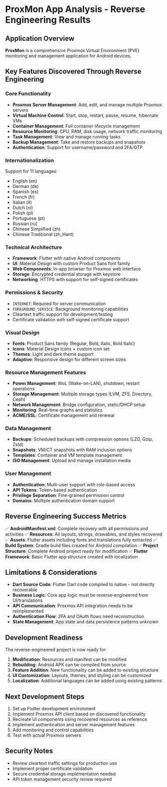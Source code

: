 # ProxMon App Analysis - Reverse Engineering Results

## Application Overview
**ProxMon** is a comprehensive Proxmox Virtual Environment (PVE) monitoring and management application for Android devices.

## Key Features Discovered Through Reverse Engineering

### Core Functionality
- **Proxmox Server Management**: Add, edit, and manage multiple Proxmox servers
- **Virtual Machine Control**: Start, stop, restart, pause, resume, hibernate VMs
- **Container Management**: Full container lifecycle management
- **Resource Monitoring**: CPU, RAM, disk usage, network traffic monitoring
- **Task Management**: View and manage running tasks
- **Backup Management**: Take and restore backups and snapshots
- **Authentication**: Support for username/password and 2FA/OTP

### Internationalization
Support for 11 languages:
- English (en)
- German (de)
- Spanish (es) 
- French (fr)
- Italian (it)
- Dutch (nl)
- Polish (pl)
- Portuguese (pt)
- Russian (ru)
- Chinese Simplified (zh)
- Chinese Traditional (zh_Hant)

### Technical Architecture
- **Framework**: Flutter with native Android components
- **UI**: Material Design with custom Product Sans font family
- **Web Components**: In-app browser for Proxmox web interface
- **Storage**: Encrypted credential storage with keystore
- **Networking**: HTTPS with support for self-signed certificates

### Permissions & Security
- `INTERNET`: Required for server communication
- `FOREGROUND_SERVICE`: Background monitoring capabilities
- Cleartext traffic support for development/testing
- Certificate validation with self-signed certificate support

### Visual Design
- **Fonts**: Product Sans family (Regular, Bold, Italic, Bold Italic)
- **Icons**: Material Design Icons + custom icon set
- **Themes**: Light and dark theme support
- **Adaptive**: Responsive design for different screen sizes

### Resource Management Features
- **Power Management**: WoL (Wake-on-LAN), shutdown, restart operations
- **Storage Management**: Multiple storage types (LVM, ZFS, Directory, Ceph)
- **Network Management**: Bridge configuration, static/DHCP setup
- **Monitoring**: Real-time graphs and statistics
- **ACME/SSL**: Certificate management and renewal

### Data Management
- **Backups**: Scheduled backups with compression options (LZO, Gzip, Zstd)
- **Snapshots**: VM/CT snapshots with RAM inclusion options
- **Templates**: Container and VM template management
- **ISO Management**: Upload and manage installation media

### User Management
- **Authentication**: Multi-user support with role-based access
- **API Tokens**: Token-based authentication
- **Privilege Separation**: Fine-grained permission control
- **Domains**: Multiple authentication domain support

## Reverse Engineering Success Metrics
✅ **AndroidManifest.xml**: Complete recovery with all permissions and activities
✅ **Resources**: All layouts, strings, drawables, and styles recovered
✅ **Assets**: Flutter assets including fonts and translations fully extracted
✅ **Build System**: Gradle build files created for Android compilation
✅ **Project Structure**: Complete Android project ready for modification
✅ **Flutter Framework**: Basic Flutter app structure created with localization

## Limitations & Considerations
- **Dart Source Code**: Flutter Dart code compiled to native - not directly recoverable
- **Business Logic**: Core app logic must be reverse-engineered from UI/translations
- **API Communication**: Proxmox API integration needs to be reimplemented
- **Authentication Flow**: 2FA and OAuth flows need reconstruction
- **State Management**: App state and data persistence patterns unknown

## Development Readiness
The reverse-engineered project is now ready for:
1. **Modification**: Resources and manifest can be modified
2. **Rebuilding**: Android APK can be compiled from source
3. **Feature Addition**: New functionality can be added to existing structure
4. **UI Customization**: Layouts, themes, and styling can be customized
5. **Localization**: Additional languages can be added using existing patterns

## Next Development Steps
1. Set up Flutter development environment
2. Implement Proxmox API client based on discovered functionality
3. Recreate UI components using recovered resources as reference
4. Implement authentication and server management features
5. Add monitoring and control capabilities
6. Test with actual Proxmox servers

## Security Notes
- Review cleartext traffic settings for production use
- Implement proper certificate validation
- Secure credential storage implementation needed
- API token management security review required